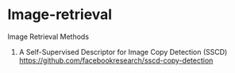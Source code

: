 # Image-retrieval

Image Retrieval Methods

1. A Self-Supervised Descriptor for Image Copy Detection (SSCD)
   https://github.com/facebookresearch/sscd-copy-detection 
